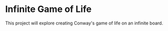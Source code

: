 # Infinite Game of Life
This project will explore creating Conway's game of life on an infinite board.
